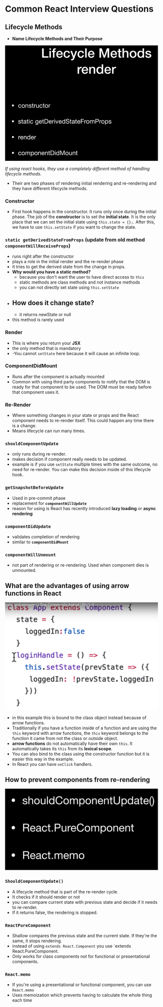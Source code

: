 # Common React Interview Questions

## Lifecycle Methods

- **Name Lifecycle Methods and Their Purpose**

![Lifecycle methods](./lifecycle-methods.png)

_If using react hooks, they use a completely different method of handling lifecycle methods._

- Their are two phases of rendering initial rendering and re-rendering and they have different lifecycle methods.

### Constructor

- First hook happens in the constructor. It runs only once during the initial phase.
  The job of the **constructor** is to set the **initial state**. It is the only place that we can set the initial state using `this.state = {};`. After this, we have to use `this.setState` if you want to change the state.

### `static getDerivedStateFromProps` (update from old method `componentWillReceiveProps`)

- runs right after the constructor
- plays a role in the initial render and the re-render phase
- It tries to get the derived state from the change in props.
- **Why would you have a static method?**
  - because you don't want the user to have direct access to `this`
  - static methods are class methods and not instance methods
  - you can not directly set state using `this.setState`
- ## **How does it change state?**
  - it returns newState or null
- this method is rarely used

### Render

- This is where you return your **JSX**
- the only method that is mandatory
- -You cannot `setState` here because it will cause an infinite loop.

### ComponentDidMount

- Runs after the component is actually mounted
- Common with using third party components to notify that the DOM is ready for that component to be used. The DOM must be ready before that component uses it.

### Re-Render

- Where something changes in your state or props and the React component needs to re-render itself. This could happen any time there is a change.
- Means lifecycle can run many times.

### `shouldComponentUpdate`

- only runs during re-render.
- makes decision if component really needs to be updated.
- example is if you use `setState` multiple times with the same outcome, no need for re-render. You can make this decision inside of this lifecycle hook.

### `getSnapshotBeforeUpdate`

- Used in pre-commit phase
- replacement for **`componentWillUpdate`**
- reason for using is React has recently introduced **lazy loading** or **async rendering**

### `componentDidUpdate`

- validates completion of rendering
- similar to **`componentDidMount`**

### `componentWillUnmount`

- not part of rendering or re-rendering. Used when component dies is unmounted.

## What are the advantages of using arrow functions in React

![Lifecycle methods](./react-this.png)

- in this example this is bound to the class object instead because of arrow functions.
- Traditionally if you have a function inside of a function and are using the `this` keyword with arrow functions, the `this` keyword belongs to the function it came from not the class or outside object.
- **arrow functions** do not automatically have their own `this`. It automatically takes its `this` from its **lexical scope**.
- You can also bind to the class using the constructor function but it is easier this way in the example.
- In React you can have `onClick` handlers.

## How to prevent components from re-rendering

![Lifecycle methods](./re-render.png)

### `ShouldComponentUpdate()`

- A lifecycle method that is part of the re-render cycle.
- It checks if it should render or not
- you can compare current state with previous state and decide if it needs to re-render.
- If it returns false, the rendering is stopped.

### `ReactPureComponent`

- Shallow compares the previous state and the current state. If they're the same, it stops rendering.
- instead of using `extends React.Component` you use `extends React.PureComponent.
- Only works for class components not for functional or presentational components.

### `React.memo`

- If you're using a presentational or functional component, you can use `React.memo`
- Uses memoization which prevents having to calculate the whole thing each time
